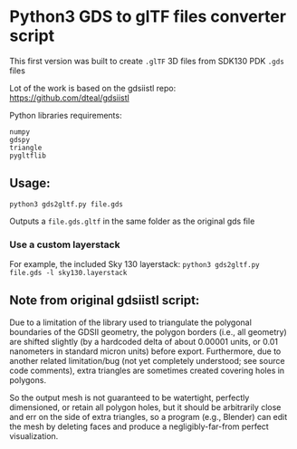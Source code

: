 # Python3 GDS to glTF files converter script

This first version was built to create `.glTF` 3D files from SDK130 PDK `.gds` files

Lot of the work is based on the gdsiistl repo: https://github.com/dteal/gdsiistl

Python libraries requirements:
```
numpy
gdspy
triangle
pygltflib
```

## Usage:
`python3 gds2gltf.py file.gds`

Outputs a `file.gds.gltf` in the same folder as the original gds file

### Use a custom layerstack

For example, the included Sky 130 layerstack:
`python3 gds2gltf.py file.gds -l sky130.layerstack`


## Note from original gdsiistl script:

Due to a limitation of the library used to triangulate the polygonal boundaries of the GDSII geometry, the polygon borders (i.e., all geometry) are shifted slightly (by a hardcoded delta of about 0.00001 units, or 0.01 nanometers in standard micron units) before export. Furthermore, due to another related limitation/bug (not yet completely understood; see source code comments), extra triangles are sometimes created covering holes in polygons.

So the output mesh is not guaranteed to be watertight, perfectly dimensioned, or retain all polygon holes, but it should be arbitrarily close and err on the side of extra triangles, so a program (e.g., Blender) can edit the mesh by deleting faces and produce a negligibly-far-from perfect visualization.









